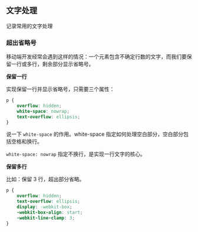 ## 文字处理

记录常用的文字处理

### 超出省略号

移动端开发经常会遇到这样的情况：一个元素包含不确定行数的文字，而我们要保留一行或多行，剩余部分显示省略号。

**保留一行**

实现保留一行并显示省略号，只需要三个属性：

```css
p {
    overflow: hidden;
    white-space: nowrap;
    text-overflow: ellipsis; 
}
```

说一下 `white-space` 的作用。white-space 指定如何处理空白部分，空白部分包括空格和换行。

`white-space: nowrap` 指定不换行，是实现一行文字的核心。

**保留多行**

比如：保留 3 行，超出部分省略。

```css
p {
    overflow: hidden; 
    text-overflow: ellipsis;
    display: -webkit-box;
    -webkit-box-align: start;
    -webkit-line-clamp: 3; 
}
```
